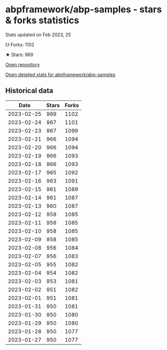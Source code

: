 # abpframework/abp-samples - stars & forks statistics

Stats updated on Feb 2023, 25

☋ Forks: 1102

★ Stars: 969

[Open repository](https://github.com/abpframework/abp-samples)

[Open detailed stats for abpframework/abp-samples](https://reviewgithub.com/rep/abpframework/abp-samples)

## Historical data
| Date | Stars | Forks |
|------|-------|-------|
| 2023-02-25 | 969 | 1102 | 
| 2023-02-24 | 967 | 1101 | 
| 2023-02-23 | 967 | 1099 | 
| 2023-02-21 | 966 | 1094 | 
| 2023-02-20 | 966 | 1094 | 
| 2023-02-19 | 966 | 1093 | 
| 2023-02-18 | 966 | 1093 | 
| 2023-02-17 | 965 | 1092 | 
| 2023-02-16 | 963 | 1091 | 
| 2023-02-15 | 961 | 1089 | 
| 2023-02-14 | 961 | 1087 | 
| 2023-02-13 | 960 | 1087 | 
| 2023-02-12 | 958 | 1085 | 
| 2023-02-11 | 958 | 1085 | 
| 2023-02-10 | 958 | 1085 | 
| 2023-02-09 | 958 | 1085 | 
| 2023-02-08 | 956 | 1084 | 
| 2023-02-07 | 956 | 1083 | 
| 2023-02-05 | 955 | 1082 | 
| 2023-02-04 | 954 | 1082 | 
| 2023-02-03 | 953 | 1081 | 
| 2023-02-02 | 951 | 1082 | 
| 2023-02-01 | 951 | 1081 | 
| 2023-01-31 | 950 | 1081 | 
| 2023-01-30 | 950 | 1080 | 
| 2023-01-29 | 950 | 1080 | 
| 2023-01-28 | 950 | 1077 | 
| 2023-01-27 | 950 | 1077 | 

